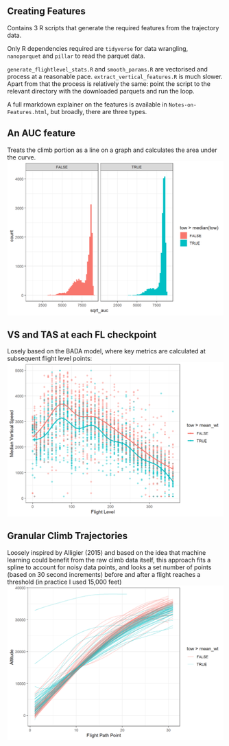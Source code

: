 ## Creating Features

Contains 3 R scripts that generate the required features from the trajectory data. 

Only R dependencies required are `tidyverse` for data wrangling, `nanoparquet` and `pillar` to read the parquet data.

`generate_flightlevel_stats.R` and `smooth_params.R` are vectorised and process at a reasonable pace. `extract_vertical_features.R` is much slower. Apart from that the process is relatively the same: point the script to the relevant directory with the downloaded parquets and run the loop.

A full rmarkdown explainer on the features is available in `Notes-on-Features.html`, but broadly, there are three types.

## An AUC feature

Treats the climb portion as a line on a graph and calculates the area under the curve.
![alt text](auc_feature.png)

## VS and TAS at each FL checkpoint
Losely based on the BADA model, where key metrics are calculated at subsequent flight level points:
![alt text](fl_checkpoint_feature.png)

## Granular Climb Trajectories
Loosely inspired by Alligier (2015) and based on the idea that machine learning could benefit from the raw climb data itself, this approach fits a spline to account for noisy data points, and looks a set number of points (based on 30 second increments) before and after a flight reaches a threshold (in practice I used 15,000 feet)
![alt text](granular_climb_features.png)